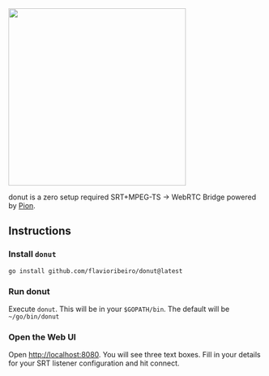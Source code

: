 
<img src="https://user-images.githubusercontent.com/244265/200068510-7c24d5c7-6ba0-44ee-8e60-0f157f990b90.png" width="350" />

donut is a zero setup required SRT+MPEG-TS -> WebRTC Bridge powered by [Pion](http://pion.ly/).

## Instructions

### Install `donut`

```
go install github.com/flavioribeiro/donut@latest
```
### Run donut
Execute `donut`. This will be in your `$GOPATH/bin`. The default will be `~/go/bin/donut`

### Open the Web UI
Open [http://localhost:8080](http://localhost:8080). You will see three text boxes. Fill in your details for your SRT listener configuration and hit connect.
